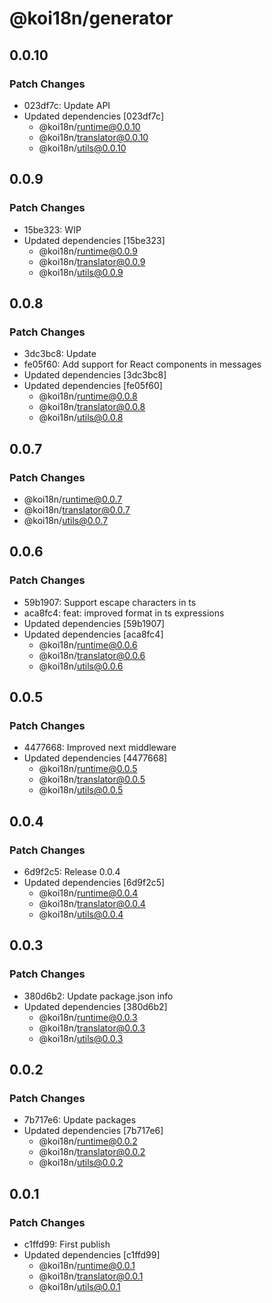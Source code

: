 # @koi18n/generator

## 0.0.10

### Patch Changes

- 023df7c: Update API
- Updated dependencies [023df7c]
  - @koi18n/runtime@0.0.10
  - @koi18n/translator@0.0.10
  - @koi18n/utils@0.0.10

## 0.0.9

### Patch Changes

- 15be323: WIP
- Updated dependencies [15be323]
  - @koi18n/runtime@0.0.9
  - @koi18n/translator@0.0.9
  - @koi18n/utils@0.0.9

## 0.0.8

### Patch Changes

- 3dc3bc8: Update
- fe05f60: Add support for React components in messages
- Updated dependencies [3dc3bc8]
- Updated dependencies [fe05f60]
  - @koi18n/runtime@0.0.8
  - @koi18n/translator@0.0.8
  - @koi18n/utils@0.0.8

## 0.0.7

### Patch Changes

- @koi18n/runtime@0.0.7
- @koi18n/translator@0.0.7
- @koi18n/utils@0.0.7

## 0.0.6

### Patch Changes

- 59b1907: Support escape characters in ts
- aca8fc4: feat: improved format in ts expressions
- Updated dependencies [59b1907]
- Updated dependencies [aca8fc4]
  - @koi18n/runtime@0.0.6
  - @koi18n/translator@0.0.6
  - @koi18n/utils@0.0.6

## 0.0.5

### Patch Changes

- 4477668: Improved next middleware
- Updated dependencies [4477668]
  - @koi18n/runtime@0.0.5
  - @koi18n/translator@0.0.5
  - @koi18n/utils@0.0.5

## 0.0.4

### Patch Changes

- 6d9f2c5: Release 0.0.4
- Updated dependencies [6d9f2c5]
  - @koi18n/runtime@0.0.4
  - @koi18n/translator@0.0.4
  - @koi18n/utils@0.0.4

## 0.0.3

### Patch Changes

- 380d6b2: Update package.json info
- Updated dependencies [380d6b2]
  - @koi18n/runtime@0.0.3
  - @koi18n/translator@0.0.3
  - @koi18n/utils@0.0.3

## 0.0.2

### Patch Changes

- 7b717e6: Update packages
- Updated dependencies [7b717e6]
  - @koi18n/runtime@0.0.2
  - @koi18n/translator@0.0.2
  - @koi18n/utils@0.0.2

## 0.0.1

### Patch Changes

- c1ffd99: First publish
- Updated dependencies [c1ffd99]
  - @koi18n/runtime@0.0.1
  - @koi18n/translator@0.0.1
  - @koi18n/utils@0.0.1
